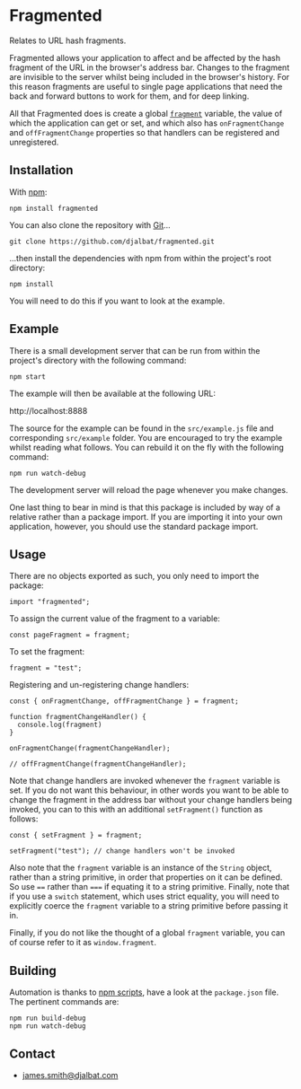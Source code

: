 # Fragmented

Relates to URL hash fragments.

Fragmented allows your application to affect and be affected by the hash fragment of the URL in the browser's address bar. Changes to the fragment are invisible to the server whilst being included in the browser's history. For this reason fragments are useful to single page applications that need the back and forward buttons to work for them, and for deep linking.

All that Fragmented does is create a global [`fragment`](https://github.com/djalbat/Fragmented/blob/master/es6/fragmented.js) variable, the value of which the application can get or set, and which also has `onFragmentChange` and `offFragmentChange` properties so that handlers can be registered and unregistered.

## Installation

With [npm](https://www.npmjs.com/):

    npm install fragmented

You can also clone the repository with [Git](https://git-scm.com/)...

    git clone https://github.com/djalbat/fragmented.git

...then install the dependencies with npm from within the project's root directory:

    npm install

You will need to do this if you want to look at the example.

## Example

There is a small development server that can be run from within the project's directory with the following command:

    npm start

The example will then be available at the following URL:

http://localhost:8888

The source for the example can be found in the `src/example.js` file and corresponding `src/example` folder. You are encouraged to try the example whilst reading what follows. You can rebuild it on the fly with the following command:

    npm run watch-debug

The development server will reload the page whenever you make changes.

One last thing to bear in mind is that this package is included by way of a relative rather than a package import. If you are importing it into your own application, however, you should use the standard package import.

## Usage

There are no objects exported as such, you only need to import the package:

```
import "fragmented";
```

To assign the current value of the fragment to a variable:

```
const pageFragment = fragment;
```

To set the fragment:

```
fragment = "test";
```

Registering and un-registering change handlers:

```
const { onFragmentChange, offFragmentChange } = fragment;

function fragmentChangeHandler() {
  console.log(fragment)
}

onFragmentChange(fragmentChangeHandler);

// offFragmentChange(fragmentChangeHandler);
```

Note that change handlers are invoked whenever the `fragment` variable is set. If you do not want this behaviour, in other words you want to be able to change the fragment in the address bar without your change handlers being invoked, you can to this with an additional `setFragment()` function as follows:

```
const { setFragment } = fragment;

setFragment("test"); // change handlers won't be invoked
```

Also note that the `fragment` variable is an instance of the `String` object, rather than a string primitive, in order that properties on it can be defined. So use `==` rather than `===` if equating it to a string primitive. Finally, note that if you use a `switch` statement, which uses strict equality, you will need to explicitly coerce the `fragment` variable to a string primitive before passing it in.

Finally, if you do not like the thought of a global `fragment` variable, you can of course refer to it as `window.fragment`.

## Building

Automation is thanks to [npm scripts](https://docs.npmjs.com/misc/scripts), have a look at the `package.json` file. The pertinent commands are:

    npm run build-debug
    npm run watch-debug

## Contact

- james.smith@djalbat.com
